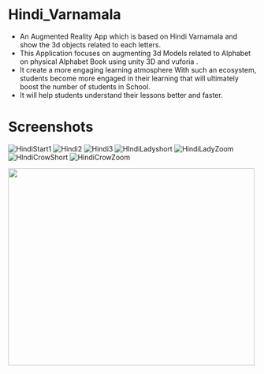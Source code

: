 # Hindi_Varnamala
- An Augmented Reality App which is based on Hindi Varnamala and show the 3d objects related to each letters.
- This Application focuses on augmenting  3d Models related to Alphabet on physical Alphabet Book using unity 3D and vuforia .
- It create a more engaging learning atmosphere With such an ecosystem, students become more engaged in their learning that will ultimately boost the number of students in School.
- It will help students understand their lessons better and faster.


# Screenshots
![HindiStart1](https://user-images.githubusercontent.com/98106477/177988653-b9a174ac-5bbc-42b4-ba00-9bf2cc51ac99.jpg)
![Hindi2](https://user-images.githubusercontent.com/98106477/177988675-c372d060-4454-42cb-95e8-cad2e7eaf26f.jpg)
![Hindi3](https://user-images.githubusercontent.com/98106477/177989569-b364a307-22f4-4536-aba7-b0964c6dfd6d.jpg)
![HIndiLadyshort](https://user-images.githubusercontent.com/98106477/177988587-59707c7a-7f6a-4757-a591-165cc1eef944.jpg)
![HindiLadyZoom](https://user-images.githubusercontent.com/98106477/177988627-7b246528-97a3-4fb5-bc68-922d87faf873.jpg)
![HIndiCrowShort](https://user-images.githubusercontent.com/98106477/177989549-4a8f54a0-b8cc-4c11-87bc-963c9bd226f0.jpg)
![HindiCrowZoom](https://user-images.githubusercontent.com/98106477/177989560-f8192947-0a56-41c4-be1a-c599e889cec3.jpg)

<img src="https://user-images.githubusercontent.com/98106477/177988653-b9a174ac-5bbc-42b4-ba00-9bf2cc51ac99.jpg "  width="500" height="400">

